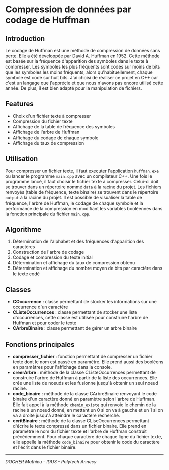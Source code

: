 Compression de données par codage de Huffman
=======
Introduction
-----------
Le codage de Huffman est une méthode de compression de données sans perte. Elle a été développée par David A. Huffman en 1952. Cette méthode est basée sur la fréquence d'apparition des symboles dans le texte à compresser. Les symboles les plus fréquents sont codés sur moins de bits que les symboles les moins fréquents, alors qu'habituellement, chaque symbole est codé sur huit bits.
J'ai choisi de réaliser ce projet en C++ car c'est un langage que j'apprécie et que nous n'avons pas encore utilisé cette année. De plus, il est bien adapté pour la manipulation de fichiers.

Features
-----------
- Choix d'un fichier texte à compresser
- Compression du fichier texte
- Affichage de la table de fréquence des symboles
- Affichage de l'arbre de Huffman
- Affichage du codage de chaque symbole
- Affichage du taux de compression

Utilisation
-----------
Pour compresser un fichier texte, il faut executer l'application `huffman.exe` ou lancer le programme `main.cpp` avec un compilateur C++.
Une fois le programme lancé, il faut choisir le fichier texte à compresser. Celui-ci doit se trouver dans un répertoire nommé `data` à la racine du projet.
Les fichiers renvoyés (table de fréquence, texte binaire) se trouvent dans le répertoire `output` à la racine du projet. 
Il est possible de visualiser la table de fréquence, l'arbre de Huffman, le codage de chaque symbole et la performance de la compression en modifiant les variables booléennes dans la fonction principale du fichier `main.cpp`.

Algorithme
-----------
1. Détermination de l'alphabet et des fréquences d'apparition des caractères
2. Construction de l'arbre de codage
3. Codage et compression du texte initial
4. Détermination et affichage du taux de compression obtenu
5. Détermination et affichage du nombre moyen de bits par caractère dans le texte codé

Classes
-----------
- **COccurrence** : classe permettant de stocker les informations sur une occurrence d'un caractère
- **CListeOccurrences** : classe permettant de stocker une liste d'occurrences, cette classe est utilisée pour construire l'arbre de Huffman et pour coder le texte
- **CArbreBinaire** : classe permettant de gérer un arbre binaire

Fonctions principales
-----------
- **compresser_fichier** : fonction permettant de compresser un fichier texte dont le nom est passé en paramètre. Elle prend aussi des booléens en paramètres pour l'affichage dans la console.
- **creerArbre** : méthode de la classe CListeOccurrences permettant de construire l'arbre de Huffman à partir de la liste des occurrences. Elle crée une liste de noeuds et les fusionne jusqu'à obtenir un seul noeud racine.
- **code_binaire** : méthode de la classe CArbreBinaire renvoyant le code binaire d'un caractère donné en paramètre selon l'arbre de Huffman. Elle fait appel à la méthode `chemin_existe` qui renvoie le chemin de la racine à un noeud donné, en mettant un 0 si on va à gauche et un 1 si on va à droite jusqu'à atteindre le caractère recherché.
- **ecritBinaire** : méthode de la classe CLiseOccurrences permettant d'écrire le texte compressé dans un fichier binaire. Elle prend en paramètre le nom du fichier texte et l'arbre de Huffman construit précédemment. Pour chaque caractère de chaque ligne du fichier texte, elle appelle la méthode `code_binaire` pour obtenir le code du caractère et l'écrit dans le fichier binaire.

-----------
_DOCHER Mathieu - IDU3 - Polytech Annecy_
